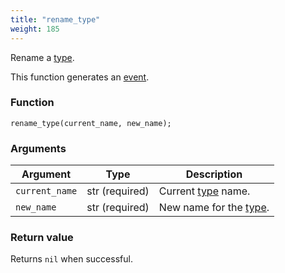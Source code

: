 ```yaml
---
title: "rename_type"
weight: 185
---
```


Rename a [type](../../data-types/type).

This function generates an [event](../../overview/events).

### Function

`rename_type(current_name, new_name);`

### Arguments

Argument | Type | Description
-------- | ---- | -----------
`current_name` | str (required) | Current [type](../../data-types/type) name.
`new_name` | str (required) | New name for the [type](../../data-types/type).

### Return value

Returns `nil` when successful.
